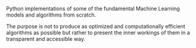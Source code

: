 Python implementations of some of the fundamental Machine Learning models and algorithms from scratch.

The purpose is not to produce as optimized and computationally efficient algorithms as possible but rather to present the inner workings of them in a transparent and accessible way.
